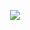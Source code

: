 <!-- <p align="center"> <img width="" height="" src="https://i.imgur.com/EsibECL.gif"> </p> -->
<p align="center"> <img width="" height="" src="https://i.imgur.com/dIGqATm.gif"> </p>

[instagram]: https://instagram.com/clint.chu
[linkedin]: https://linkedin.com/in/clinthchu
